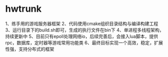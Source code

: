# hwtrunk
1、练手用的游戏服务器框架
2、代码使用cmake组织目录结构与编译构建工程
3、运行目录下的build.sh即可，生成的执行文件在bin下
4、单进程多线程架构，持续更新中
5、目前只有epoll处理网络io，后续完善后，会接入lua脚本，提供rpc，数据库，定时器等游戏常用功能类
6、最终目标实现一个高效，稳定，扩展性强，支持分布式的框架

